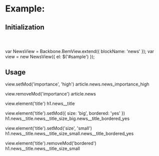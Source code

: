 
# Example:

## Initialization

<article class="news" id="sample">
    <header class="news__header">
        <h1 class="news__title"></h1>
        <time class="news__date"></time>
    </header>
    <div class="news__teaser"></div>
    <footer class="news__controlls">
        <a class="news__more" href=""></a>
        <span class="news__add-to-favorites"></span>
        <span class="news__rate"></span>
    </footer>
</article>

var NewsView = Backbone.BemView.extend({
    blockName: 'news'
});
var view = new NewsView({
    el: $('#sample')
});

## Usage

view.setMod('importance', 'high')
article.news.news_importance_high

view.removeMod('importance')
article.news

view.element('title')
h1.news__title

view.element('title').setMod({
    size: 'big',
    bordered: 'yes'
})
h1.news__title.news__title_size_big.news__title_bordered_yes

view.element('title').setMod('size', 'small')
h1.news__title.news__title_size_small.news__title_bordered_yes

view.element('title').removeMod('bordered')
h1.news__title.news__title_size_small
